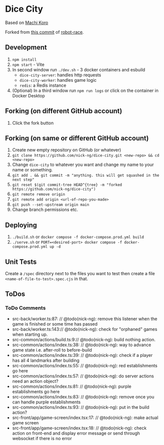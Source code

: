 # Dice City

Based on [Machi Koro](https://boardgamegeek.com/boardgame/143884/machi-koro)

Forked from [this commit](https://github.com/nick-ng/robot-race/tree/4e2171de5a381738632dc7b82158660d9dde2bb7) of [robot-race](https://github.com/nick-ng/robot-race).

## Development

1. `npm install`
2. `npm start` - Vite
3. In second window run `./dev.sh` - 3 docker containers and esbuild
   - `dice-city-server`: handles http requests
   - `dice-city-worker`: handles game logic
   - `redis`: a Redis instance
4. (Optional) In a third window run `npm run logs` or click on the container in Docker Desktop

## Forking (on different GitHub account)

1. Click the fork button

## Forking (on same or different GitHub account)

1. Create new empty repository on GitHub (or whatever)
2. `git clone https://github.com/nick-ng/dice-city.git <new-repo> && cd <new-repo>`
3. Change `dice-city` to whatever you want and change my name to your name or something.
4. `git add . && git commit -m "anything. this will get squashed in the next step"`
5. `git reset $(git commit-tree HEAD^{tree} -m "forked https://github.com/nick-ng/dice-city")`
6. `git remote remove origin`
7. `git remote add origin <url-of-repo-you-made>`
8. `git push --set-upstream origin main`
9. Change branch permissions etc.

## Deploying

1. `./build.sh` or `docker compose -f docker-compose.prod.yml build`
2. `./serve.sh` or `PORT=<desired-port> docker compose -f docker-compose.prod.yml up -d`

## Unit Tests

Create a `/spec` directory next to the files you want to test then create a file `<name-of-file-to-test>.spec.cjs` in that.

## ToDos

### ToDo Comments

- src-back/worker.ts:87: // @todo(nick-ng): remove this listener when the game is finished or some time has passed
- src-back/worker.ts:143:// @todo(nick-ng): check for "orphaned" games when starting up.
- src-common/actions/build.ts:9:// @todo(nick-ng): build nothing action.
- src-common/actions/index.ts:38: // @todo(nick-ng): way to advance game state i.e. after-roll to before-build
- src-common/actions/index.ts:39: // @todo(nick-ng): check if a player has all 4 landmarks after building
- src-common/actions/index.ts:55: // @todo(nick-ng): red establishments go here
- src-common/actions/index.ts:57: // @todo(nick-ng): do server actions need an action object?
- src-common/actions/index.ts:81: // @todo(nick-ng): purple establishments go here
- src-common/actions/index.ts:83: // @todo(nick-ng): remove once you can handle purple establishments
- src-common/actions/index.ts:93: // @todo(nick-ng): put in the build action?
- src-front/app/game-screen/index.tsx:17: // @todo(nick-ng): make actual game screen
- src-front/app/game-screen/index.tsx:18: // @todo(nick-ng): check action on front-end and display error message or send through websocket if there is no error
